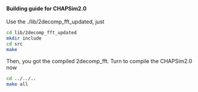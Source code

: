 #### Building guide for CHAPSim2.0

Use the ./lib/2decomp_fft_updated, just 

```bash
cd lib/2decomp_fft_updated
mkdir include
cd src
make
```

Then, you got the compiled 2decomp_fft. Turn to compile the CHAPSim2.0 now

```bash
cd ../../..
make all
```

